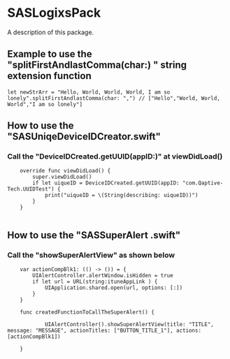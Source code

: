 # SASLogixsPack

A description of this package.

## Example to use the "splitFirstAndlastComma(char:) " string extension function

```
let newStrArr = "Hello, World, World, World, I am so lonely".splitFirstAndlastComma(char: ",") // ["Hello","World, World, World","I am so lonely"]

```
## How to use the "SASUniqeDeviceIDCreator.swift"
### Call the "DeviceIDCreated.getUUID(appID:)" at viewDidLoad()
```
    override func viewDidLoad() {
        super.viewDidLoad()
        if let uiqueID = DeviceIDCreated.getUUID(appID: "com.Qaptive-Tech.UUIDTest") {
            print("uiqueID = \(String(describing: uiqueID))")
        }      
    }
  
```
## How to use the "SASSuperAlert .swift"
### Call the "showSuperAlertView" as shown below
```
    var actionCompBlk1: (() -> ()) = {
        UIAlertController.alertWindow.isHidden = true
        if let url = URL(string:ituneAppLink ) {
            UIApplication.shared.open(url, options: [:])
        }
    }
    
    func createdFunctionToCallTheSuperAlert() {
            
            UIAlertController().showSuperAlertView(title: "TITLE", message: "MESSAGE", actionTitles: ["BUTTON_TITLE_1"], actions: [actionCompBlk1])
        
    }
        
  
```
